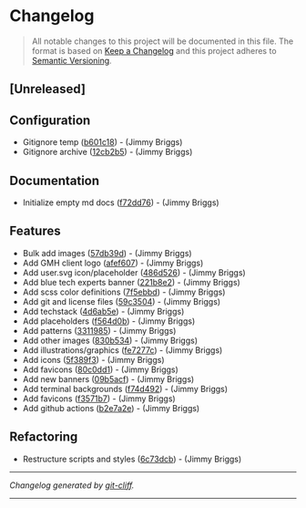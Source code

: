 # Changelog

> All notable changes to this project will be documented in this file. The format is based on
[Keep a Changelog](http://keepachangelog.com/) and this project adheres to
[Semantic Versioning](http://semver.org/).

## [Unreleased]

## Configuration

- Gitignore temp ([b601c18](https://github.com/noclocks/noclocks-brand/commit/b601c1898c908de073dfee0cc1ebeca0929cd438))  - (Jimmy Briggs)
- Gitignore archive ([12cb2b5](https://github.com/noclocks/noclocks-brand/commit/12cb2b5ae24de7a97bef5e587612c3335e1a0ecc))  - (Jimmy Briggs)

## Documentation

- Initialize empty md docs ([f72dd76](https://github.com/noclocks/noclocks-brand/commit/f72dd767479988c4a0d3d8d6816ea9563f562492))  - (Jimmy Briggs)

## Features

- Bulk add images ([57db39d](https://github.com/noclocks/noclocks-brand/commit/57db39d60f5107c4d2ba44d76cb7efc9afea3cc2))  - (Jimmy Briggs)
- Add GMH client logo ([afef607](https://github.com/noclocks/noclocks-brand/commit/afef6079167da18a63d7d54271ef3a6de9bc6a9d))  - (Jimmy Briggs)
- Add user.svg icon/placeholder ([486d526](https://github.com/noclocks/noclocks-brand/commit/486d526abb03e0120fe16f6180686531d6793b09))  - (Jimmy Briggs)
- Add blue tech experts banner ([221b8e2](https://github.com/noclocks/noclocks-brand/commit/221b8e281d21fa4ac07a81ae804d644177029f41))  - (Jimmy Briggs)
- Add scss color definitions ([7f5ebbd](https://github.com/noclocks/noclocks-brand/commit/7f5ebbdab0d166289f75aca7fe76b92a93a18396))  - (Jimmy Briggs)
- Add git and license files ([59c3504](https://github.com/noclocks/noclocks-brand/commit/59c350460c3b83c88be6055e75d24f40c1fadd38))  - (Jimmy Briggs)
- Add techstack ([4d6ab5e](https://github.com/noclocks/noclocks-brand/commit/4d6ab5e9162ac5b2dc496dcc43aaf4d591827192))  - (Jimmy Briggs)
- Add placeholders ([f564d0b](https://github.com/noclocks/noclocks-brand/commit/f564d0b34e12f312a4d7d915e06bdcbff4e601b0))  - (Jimmy Briggs)
- Add patterns ([3311985](https://github.com/noclocks/noclocks-brand/commit/3311985926995be32b6b213e9aadf588a5f84791))  - (Jimmy Briggs)
- Add other images ([830b534](https://github.com/noclocks/noclocks-brand/commit/830b534228ad71954d456eea07aa9140ba5cab89))  - (Jimmy Briggs)
- Add illustrations/graphics ([fe7277c](https://github.com/noclocks/noclocks-brand/commit/fe7277c52bfd3ac4b0075b9cdb664a1e856a2d70))  - (Jimmy Briggs)
- Add icons ([5f389f3](https://github.com/noclocks/noclocks-brand/commit/5f389f328bf4b4e87116055d9e9587f40b7ea21b))  - (Jimmy Briggs)
- Add favicons ([80c0dd1](https://github.com/noclocks/noclocks-brand/commit/80c0dd168856e3da5f1ce1516415da301952562d))  - (Jimmy Briggs)
- Add new banners ([09b5acf](https://github.com/noclocks/noclocks-brand/commit/09b5acf2cb59f93099cab6b1d75774ee11b8e8cc))  - (Jimmy Briggs)
- Add terminal backgrounds ([f74d492](https://github.com/noclocks/noclocks-brand/commit/f74d492db0a0c81ba3e7a4bccbfdfcaddf23d6f1))  - (Jimmy Briggs)
- Add favicons ([f3571b7](https://github.com/noclocks/noclocks-brand/commit/f3571b73a6006f40e347d0d499a7b0f3d8119ba7))  - (Jimmy Briggs)
- Add github actions ([b2e7a2e](https://github.com/noclocks/noclocks-brand/commit/b2e7a2ef401f686ee2b82c479bc85a832a2ae63e))  - (Jimmy Briggs)

## Refactoring

- Restructure scripts and styles ([6c73dcb](https://github.com/noclocks/noclocks-brand/commit/6c73dcbc029621231635fc525e03f9d05a2abc02))  - (Jimmy Briggs)

***
*Changelog generated by [git-cliff](https://github.com/orhun/git-cliff).*
***
